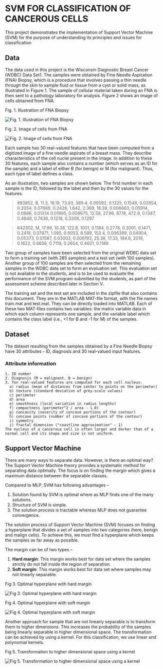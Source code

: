 # SVM FOR CLASSIFICATION OF CANCEROUS CELLS

This project demonstrates the implementation of Support Vector Machine (SVM) for the purpose of understanding its  principles and issues for classification

## Data

The data used in this project is the Wisconsin Diagnostic Breast Cancer (WDBC) Data Set1. The samples were obtained by Fine Needle Aspiration (FNA) Biopsy, which is a procedure that involves passing a thin needle through the skin to sample fluid or tissue from a cyst or solid mass, as illustrated in Figure 1. The sample of cellular material taken during an FNA is then sent to a pathology laboratory for analysis. Figure 2 shows an image of cells obtained from FNA.

Fig. 1. Illustration of FNA Biopsy

![Fig. 1. Illustration of FNA Biopsy](images/f1-fna-biopsy.png)

Fig. 2. Image of cells from FNA

![Fig. 2. Image of cells from FNA](images/f2-cells-fna.png)

Each sample has 30 real-valued features that have been computed from a digitized image of a fine needle aspirate of a breast mass. They describe characteristics of the cell nuclei present in the image. In addition to these 30 features, each sample also contains a number (which serves
as an ID for the sample) and a label of either B (for benign) or M (for malignant). Thus, each type of label defines a class.

As an illustration, two samples are shown below. The first number in each sample is the ID, followed by the label and then by the 30 values for the features.

>883852, B, 11.3, 18.19, 73.93, 389.4, 0.09592, 0.1325, 0.1548, 0.02854, 0.2054, 0.07669, 0.2428, 1.642, 2.369, 16.39, 0.006663, 0.05914, 0.0888, 0.01314 0.01995, 0.008675, 12.58, 27.96, 87.16, 472.9, 0.1347, 0.4848, 0.7436, 0.1218, 0.3308, 0.1297

>842302, M, 17.99, 10.38, 122.8, 1001, 0.1184, 0.2776, 0.3001, 0.1471, 0.2419, 0.07871, 1.095, 0.9053, 8.589, 153.4, 0.006399, 0.04904, 0.05373, 0.01587, 0.03003, 0.006193, 25.38, 17.33, 184.6, 2019, 0.1622, 0.6656, 0.7119, 0.2654, 0.4601, 0.1189

Two group of samples have been selected from the original WDBC data set to form a training set (with 285 samples) and a test set (with 100 samples). Another group of 100 samples are then selected from the remaining samples in the WDBC data set to form an evaluation set. This evaluation set is not available to the students, and is to be used to evaluate the performance of the SVM program submitted by the students, as part of the assessment scheme described later in Section V.

The training set and the test set are included in the zipfile that also contains this document. They are in the MATLAB MAT-file format, with the file names train.mat and test.mat. They can be directly loaded into MATLAB. Each of these two MAT-files contains two variables: the matrix variable data in which each column represents one sample, and the variable label which contains the class label (i.e., +1 for B and -1 for M) of the samples.

## Dataset

The dataset resulting from the samples obtained by a Fine Needle Biopsy have 30 attributes - ID, diagnosis and 30 real-valued input features.

### Attribute information
```
1. ID number
2. Diagnosis (M = malignant, B = benign)
3. Ten real-valued features are computed for each cell nucleus:
  a) radius (mean of distances from center to points on the perimeter)
  b) texture (standard deviation of grey-scale values)
  c) perimeter
  d) area
  e) smoothness (local variation in radius lengths)
  f) compactness (perimeter^2 / area - 1.0)
  g) concavity (severity of concave portions of the contour)
  h) concave points (number of concave portions of the contour)
  i) symmetry
  j) fractal dimension ("coastline approximation" - 1)
The nucleus of a cancerous cell is often larger and darker than of a normal cell and its shape and size is not uniform.
```
## Support Vector Machine

There are many ways to separate data. However, is there an optimal way? The Support Vector Machine theory provides a systematic method for separating data optimally. The focus is on finding the margin which gives a maximum distance between the separable classes.

Compared to MLP, SVM has following advantages –
1. Solution found by SVM is optimal where as MLP finds one of the many solutions.
2. Structure of SVM is simple.
3. The solution process is tractable whereas MLP does not guarantee convergence.

The solution process of Support Vector Machine (SVM) focuses on finding a hyperplane that divides a set of samples into two categories (here, benign and malign cells). To achieve this, we must find a hyperplane which keeps the samples as far away as possible.

The margin can be of two types –
1. **Hard margin**: This margin works best for data set where the samples strictly do not fall inside the region of separation.
2. **Soft margin**: This margin works best for data set where samples may not linearly separable.

Fig 3. Optimal hyperplane with hard margin

![Fig 3. Optimal hyperplane with hard margin](images/f3-op-hm.png)

Fig 4. Optimal hyperplane with soft margin

![Fig 4. Optimal hyperplane with soft margin](images/f4-op-sm.png)

Another approach for sample that are not linearly separable is to transform them to higher dimensions. This increases the probability of the samples being linearly separable in higher dimensional space. The transformation can be achieved by using a kernel. For this classification, we use linear and polynomial kernels.

Fig 5. Transformation to higher dimensional space using a kernel

![Fig 5. Transformation to higher dimensional space using a kernel](images/f5-fx-using-kernel.png)


